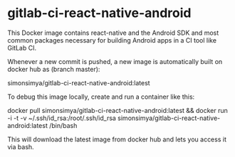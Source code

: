 # gitlab-ci-react-native-android
This Docker image contains react-native and the Android SDK and most common packages necessary for building Android apps in a CI tool like GitLab CI.

Whenever a new commit is pushed, a new image is automatically built on docker hub as (branch master):

simonsimya/gitlab-ci-react-native-android:latest

To debug this image locally, create and run a container like this:

docker pull simonsimya/gitlab-ci-react-native-android:latest && docker run -i -t -v ~/.ssh/id_rsa:/root/.ssh/id_rsa simonsimya/gitlab-ci-react-native-android:latest /bin/bash

This will download the latest image from docker hub and lets you access it via bash.